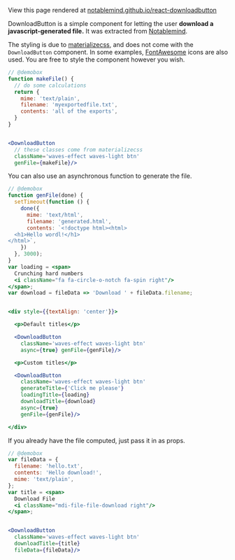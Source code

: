 <!--
---
title: Download Button
xreact: true
colors: pink
fontPair: Fugaz One
ga: UA-7002862-5
css: |
  .DownloadButton {
    font-size: 16px;
    font-family: sans-serif;
  }
styles:
  - https://cdnjs.cloudflare.com/ajax/libs/font-awesome/4.3.0/css/font-awesome.min.css
  - https://cdnjs.cloudflare.com/ajax/libs/materialize/0.95.0/css/materialize.min.css
scripts:
  - download-button.js
  - https://code.jquery.com/jquery-2.1.1.min.js
  - https://cdnjs.cloudflare.com/ajax/libs/materialize/0.95.0/js/materialize.min.js
links:
  home:
  github: https://github.com/notablemind/react-downloadbutton

---
-->

<!-- @demobox hide -->
View this page rendered at [notablemind.github.io/react-downloadbutton](http://notablemind.github.io/react-downloadbutton)
<!-- @demobox /hide -->

DownloadButton is a simple component for letting the user **download a
javascript-generated file.** It was extracted from
[Notablemind](https://github.com/notablemind/notablemind).

The styling is due to [materializecss](http://materializecss.com/), and does
not come with the `DownloadButton` component. In some examples,
[FontAwesome](http://fortawesome.github.io/Font-Awesome/) icons are also used.
 You are free to style the component however you wish.

```jsx
// @demobox
function makeFile() {
  // do some calculations
  return {
    mime: 'text/plain',
    filename: 'myexportedfile.txt',
    contents: 'all of the exports',
  }
}


<DownloadButton
  // these classes come from materializecss
  className='waves-effect waves-light btn' 
  genFile={makeFile}/>
```

You can also use an asynchronous function to generate the file.

```jsx
// @demobox
function genFile(done) {
  setTimeout(function () {
    done({
      mime: 'text/html',
      filename: 'generated.html',
      contents: `<!doctype html><html>
  <h1>Hello wordl!</h1>
</html>`,
    })
  }, 3000);
}
var loading = <span>
  Crunching hard numbers
  <i className="fa fa-circle-o-notch fa-spin right"/>
</span>;
var download = fileData => 'Download ' + fileData.filename;


<div style={{textAlign: 'center'}}>

  <p>Default titles</p>

  <DownloadButton
    className='waves-effect waves-light btn' 
    async={true} genFile={genFile}/>

  <p>Custom titles</p>

  <DownloadButton
    className='waves-effect waves-light btn' 
    generateTitle={'Click me please'}
    loadingTitle={loading}
    downloadTitle={download}
    async={true}
    genFile={genFile}/>

</div>
```

If you already have the file computed, just pass it in as props.

```jsx
// @demobox
var fileData = {
  filename: 'hello.txt',
  contents: 'Hello download!',
  mime: 'text/plain',
};
var title = <span>
  Download File
  <i className="mdi-file-file-download right"/>
</span>;


<DownloadButton
  className='waves-effect waves-light btn' 
  downloadTitle={title}
  fileData={fileData}/>
```

